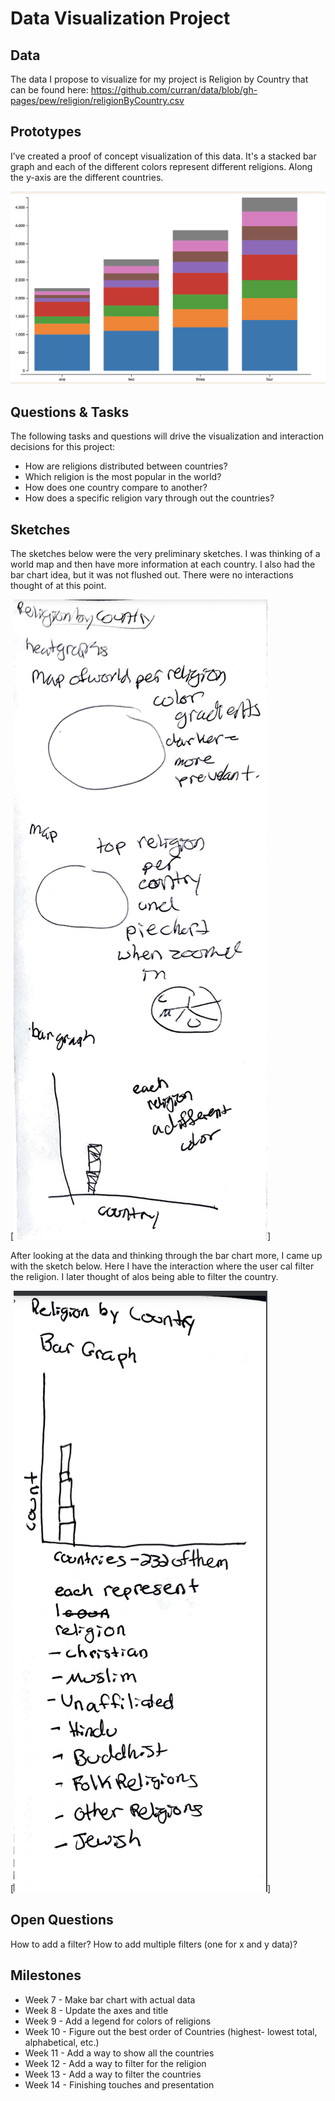 # Data Visualization Project

## Data

The data I propose to visualize for my project is Religion by Country that can be found here: https://github.com/curran/data/blob/gh-pages/pew/religion/religionByCountry.csv

## Prototypes

I’ve created a proof of concept visualization of this data. It's a stacked bar graph and each of the different colors represent different religions. Along the y-axis are the different countries. 

[![image](https://github.com/fsajedi22/dataviz-project-template-proposal/blob/master/Screen%20Shot%202023-02-16%20at%208.03.06%20PM.png)](https://vizhub.com/fsajedi22/4bcf28e8d9b84747bbb498069508ce0f)

## Questions & Tasks

The following tasks and questions will drive the visualization and interaction decisions for this project:

 * How are religions distributed between countries?
 * Which religion is the most popular in the world?
 * How does one country compare to another?
 * How does a specific religion vary through out the countries?

## Sketches

The sketches below were the very preliminary sketches. I was thinking of a world map and then have more information at each country. I also had the bar chart idea, but it was not flushed out. There were no interactions thought of at this point. 

[![image](https://github.com/fsajedi22/dataviz-project-template-proposal/blob/master/Screen%20Shot%202023-02-16%20at%208.14.21%20PM.png)]


After looking at the data and thinking through the bar chart more, I came up with the sketch below. Here I have the interaction where the user cal filter the religion. I later thought of alos being able to filter the country. 

[![image](https://github.com/fsajedi22/dataviz-project-template-proposal/blob/master/Screen%20Shot%202023-02-16%20at%208.14.48%20PM.png)]


## Open Questions

How to add a filter?
How to add multiple filters (one for x and y data)?

## Milestones

 * Week 7 - Make bar chart with actual data
 * Week 8 - Update the axes and title
 * Week 9 - Add a legend for colors of religions
 * Week 10 - Figure out the best order of Countries (highest- lowest total, alphabetical, etc.)
 * Week 11 - Add a way to show all the countries 
 * Week 12 - Add a way to filter for the religion
 * Week 13 - Add a way to filter the countries
 * Week 14 - Finishing touches and presentation 
